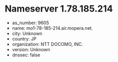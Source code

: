 # Nameserver 1.78.185.214

* as_number: 9605
* name: mo1-78-185-214.air.mopera.net.
* city: Unknown
* country: JP
* organization: NTT DOCOMO, INC.
* version: Unknown
* dnssec: false
